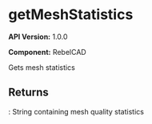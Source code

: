 # getMeshStatistics

**API Version:** 1.0.0

**Component:** RebelCAD

Gets mesh statistics

## Returns

: String containing mesh quality statistics

